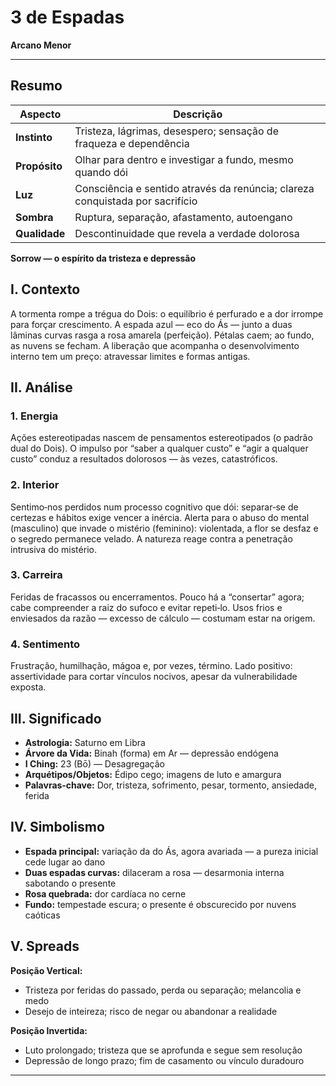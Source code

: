 # 3 de Espadas

**Arcano Menor**

---

## **Resumo**

| **Aspecto** | **Descrição** |
|-------------|---------------|
| **Instinto** | Tristeza, lágrimas, desespero; sensação de fraqueza e dependência |
| **Propósito** | Olhar para dentro e investigar a fundo, mesmo quando dói |
| **Luz** | Consciência e sentido através da renúncia; clareza conquistada por sacrifício |
| **Sombra** | Ruptura, separação, afastamento, autoengano |
| **Qualidade** | Descontinuidade que revela a verdade dolorosa |

**Sorrow — o espírito da tristeza e depressão**

## **I. Contexto**

A tormenta rompe a trégua do Dois: o equilíbrio é perfurado e a dor irrompe para forçar crescimento. A espada azul — eco do Ás — junto a duas lâminas curvas rasga a rosa amarela (perfeição). Pétalas caem; ao fundo, as nuvens se fecham. A liberação que acompanha o desenvolvimento interno tem um preço: atravessar limites e formas antigas.

## **II. Análise**

### **1. Energia**

Ações estereotipadas nascem de pensamentos estereotipados (o padrão dual do Dois). O impulso por “saber a qualquer custo” e “agir a qualquer custo” conduz a resultados dolorosos — às vezes, catastróficos.

### **2. Interior**

Sentimo‑nos perdidos num processo cognitivo que dói: separar‑se de certezas e hábitos exige vencer a inércia. Alerta para o abuso do mental (masculino) que invade o mistério (feminino): violentada, a flor se desfaz e o segredo permanece velado. A natureza reage contra a penetração intrusiva do mistério.

### **3. Carreira**

Feridas de fracassos ou encerramentos. Pouco há a “consertar” agora; cabe compreender a raiz do sufoco e evitar repeti‑lo. Usos frios e enviesados da razão — excesso de cálculo — costumam estar na origem.

### **4. Sentimento**

Frustração, humilhação, mágoa e, por vezes, término. Lado positivo: assertividade para cortar vínculos nocivos, apesar da vulnerabilidade exposta.

## **III. Significado**

- **Astrologia:** Saturno em Libra
- **Árvore da Vida:** Binah (forma) em Ar — depressão endógena
- **I Ching:** 23 (Bō) — Desagregação
- **Arquétipos/Objetos:** Édipo cego; imagens de luto e amargura
- **Palavras‑chave:** Dor, tristeza, sofrimento, pesar, tormento, ansiedade, ferida

## **IV. Simbolismo**

- **Espada principal:** variação da do Ás, agora avariada — a pureza inicial cede lugar ao dano
- **Duas espadas curvas:** dilaceram a rosa — desarmonia interna sabotando o presente
- **Rosa quebrada:** dor cardíaca no cerne
- **Fundo:** tempestade escura; o presente é obscurecido por nuvens caóticas

## **V. Spreads**

**Posição Vertical:**

- Tristeza por feridas do passado, perda ou separação; melancolia e medo
- Desejo de inteireza; risco de negar ou abandonar a realidade

**Posição Invertida:**

- Luto prolongado; tristeza que se aprofunda e segue sem resolução
- Depressão de longo prazo; fim de casamento ou vínculo duradouro

---


